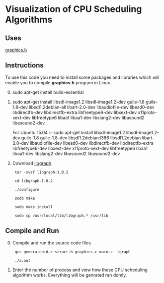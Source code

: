 Visualization of CPU Scheduling Algorithms
======

## Uses
[graphics.h](http://www.programmingsimplified.com/c/graphics.h)

## Instructions
To use this code you need to install some packages and libraries which will enable you to compile **graphics.h** program in Linux.

0.  sudo apt-get install build-essential

1.  sudo apt-get install libsdl-image1.2 libsdl-image1.2-dev guile-1.8 guile-1.8-dev libsdl1.2debian-all libart-2.0-dev libaudiofile-dev libesd0-dev libdirectfb-dev libdirectfb-extra libfreetype6-dev libxext-dev x11proto-xext-dev libfreetype6 libaa1 libaa1-dev libslang2-dev libasound2 libasound2-dev
    
    For Ubuntu 15.04 :- sudo apt-get install libsdl-image1.2 libsdl-image1.2-dev guile-1.8 guile-1.8-dev libsdl1.2debian:i386 libsdl1.2debian libart-2.0-dev libaudiofile-dev libesd0-dev libdirectfb-dev libdirectfb-extra libfreetype6-dev libxext-dev x11proto-xext-dev libfreetype6 libaa1 libaa1-dev libslang2-dev libasound2 libasound2-dev

2.  Download [libgraph](http://download.savannah.gnu.org/releases/libgraph/libgraph-1.0.2.tar.gz).

         tar -xvzf libgraph-1.0.2

		 cd libgraph-1.0.2

		 ./configure

		 sudo make

		 sudo make install

		 sudo cp /usr/local/lib/libgraph.* /usr/lib

## Compile and Run
0.  Compile and run the source code files.

		 gcc generatepid.c struct.h graphics.c main.c -lgraph

		 ./a.out

1.  Enter the number of process and view how these CPU scheduling algorithm works. Everything will be genrated ran		       domly.


